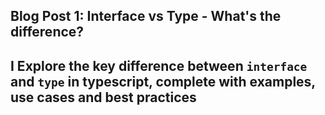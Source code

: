 ## Blog Post 1: Interface vs Type - What's the difference?

I Explore the key difference between `interface` and `type` in typescript, complete with examples, use cases and best practices
----